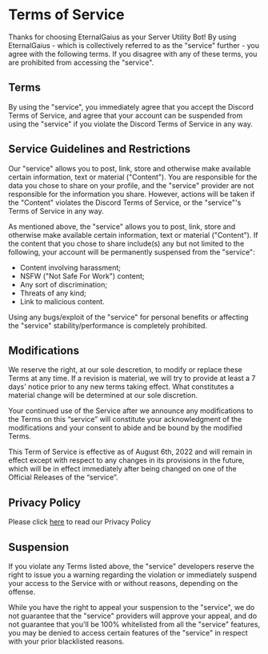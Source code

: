 # Terms of Service
Thanks for choosing EternalGaius as your Server Utility Bot! By using EternalGaius - which is collectively referred to as the "service" further - you agree with the following terms. If you disagree with any of these terms, you are prohibited from accessing the "service".
 
## Terms
By using the "service", you immediately agree that you accept the Discord Terms of Service, and agree that your account can be suspended from using the "service" if you violate the Discord Terms of Service in any way.

## Service Guidelines and Restrictions
Our "service" allows you to post, link, store and otherwise make available certain information, text or material ("Content"). You are responsible for the data you chose to share on your profile, and the "service" provider are not responsible for the information you share. However, actions will be taken if the "Content" violates the Discord Terms of Service, or the "service"'s Terms of Service in any way.

As mentioned above, the "service" allows you to post, link, store and otherwise make available certain information, text or material ("Content"). If the content that you chose to share include(s) any but not limited to the following, your account will be permanently suspensed from the "service":
- Content involving harassment;
- NSFW ("Not Safe For Work") content;
- Any sort of discrimination;
- Threats of any kind;
- Link to malicious content.

Using any bugs/exploit of the "service" for personal benefits or affecting the "service" stability/performance is completely prohibited.

## Modifications
We reserve the right, at our sole descretion, to modify or replace these Terms at any time. If a revision is material, we will try to provide at least a 7 days' notice prior to any new terms taking effect. What constitutes a material change will be determined at our sole discretion.

Your continued use of the Service after we announce any modifications to the Terms on this “service” will constitute your acknowledgment of the modifications and your consent to abide and be bound by the modified Terms.

This Term of Service is effective as of August 6th, 2022 and will remain in effect except with respect to any changes in its provisions in the future, which will be in effect immediately after being changed on one of the Official Releases of the “service”.

## Privacy Policy
Please click [here](https://github.com/EternalGaiusOfficial/EternalGaiusToS-Privacy/blob/main/Privacy.md) to read our Privacy Policy

## Suspension
If you violate any Terms listed above, the "service" developers reserve the right to issue you a warning regarding the violation or immediately suspend your access to the Service with or without reasons, depending on the offense.

While you have the right to appeal your suspension to the "service", we do not guarantee that the "service" providers will approve your appeal, and do not guarantee that you'll be 100% whitelisted from all the "service" features, you may be denied to access certain features of the "service" in respect with your prior blacklisted reasons.
